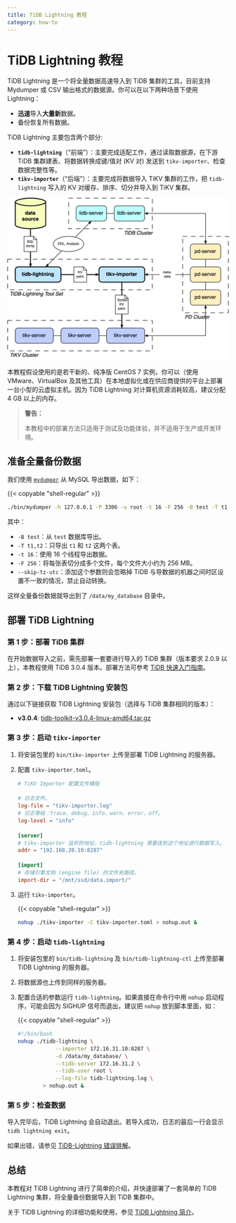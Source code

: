 ```yaml
---
title: TiDB Lightning 教程
category: how-to
---
```


# TiDB Lightning 教程

TiDB Lightning 是一个将全量数据高速导入到 TiDB 集群的工具，目前支持 Mydumper 或 CSV 输出格式的数据源。你可以在以下两种场景下使用 Lightning：

- **迅速**导入**大量新**数据。
- 备份恢复所有数据。

TiDB Lightning 主要包含两个部分:

- **`tidb-lightning`**（“前端”）：主要完成适配工作，通过读取数据源，在下游 TiDB 集群建表、将数据转换成键/值对 (KV 对) 发送到 `tikv-importer`、检查数据完整性等。
- **`tikv-importer`**（“后端”）：主要完成将数据导入 TiKV 集群的工作，把 `tidb-lightning` 写入的 KV 对缓存、排序、切分并导入到 TiKV 集群。

![TiDB Lightning 整体架构](/media/tidb-lightning-architecture.png)

本教程假设使用的是若干新的、纯净版 CentOS 7 实例，你可以（使用 VMware、VirtualBox 及其他工具）在本地虚拟化或在供应商提供的平台上部署一台小型的云虚拟主机。因为 TiDB Lightning 对计算机资源消耗较高，建议分配 4 GB 以上的内存。

> **警告：**
>
> 本教程中的部署方法只适用于测试及功能体验，并不适用于生产或开发环境。

## 准备全量备份数据

我们使用 [`mydumper`](/dev/reference/tools/mydumper.md) 从 MySQL 导出数据，如下：

{{< copyable "shell-regular" >}}

```sh
./bin/mydumper -h 127.0.0.1 -P 3306 -u root -t 16 -F 256 -B test -T t1,t2 --skip-tz-utc -o /data/my_database/
```

其中：

- `-B test`：从 `test` 数据库导出。
- `-T t1,t2`：只导出 `t1` 和 `t2` 这两个表。
- `-t 16`：使用 16 个线程导出数据。
- `-F 256`：将每张表切分成多个文件，每个文件大小约为 256 MB。
- `--skip-tz-utc`：添加这个参数则会忽略掉 TiDB 与导数据的机器之间时区设置不一致的情况，禁止自动转换。

这样全量备份数据就导出到了 `/data/my_database` 目录中。

## 部署 TiDB Lightning

### 第 1 步：部署 TiDB 集群

在开始数据导入之前，需先部署一套要进行导入的 TiDB 集群（版本要求 2.0.9 以上），本教程使用 TiDB 3.0.4 版本。部署方法可参考 [TiDB 快速入门指南](/dev/overview.md#部署方式)。

### 第 2 步：下载 TiDB Lightning 安装包

通过以下链接获取 TiDB Lightning 安装包（选择与 TiDB 集群相同的版本）：

- **v3.0.4**: [tidb-toolkit-v3.0.4-linux-amd64.tar.gz](https://download.pingcap.org/tidb-toolkit-v3.0.0-linux-amd64.tar.gz)

### 第 3 步：启动 `tikv-importer`

1. 将安装包里的 `bin/tikv-importer` 上传至部署 TiDB Lightning 的服务器。

2. 配置 `tikv-importer.toml`。

    ```toml
    # TiKV Importer 配置文件模版

    # 日志文件。
    log-file = "tikv-importer.log"
    # 日志等级：trace、debug、info、warn、error、off。
    log-level = "info"

    [server]
    # tikv-importer 监听的地址，tidb-lightning 需要连到这个地址进行数据写入。
    addr = "192.168.20.10:8287"

    [import]
    # 存储引擎文档 (engine file) 的文件夹路径。
    import-dir = "/mnt/ssd/data.import/"
    ```

3. 运行 `tikv-importer`。

    {{< copyable "shell-regular" >}}

    ```sh
    nohup ./tikv-importer -C tikv-importer.toml > nohup.out &
    ```

### 第 4 步：启动 `tidb-lightning`

1. 将安装包里的 `bin/tidb-lightning` 及 `bin/tidb-lightning-ctl` 上传至部署 TiDB Lightning 的服务器。

2. 将数据源也上传到同样的服务器。

3. 配置合适的参数运行 `tidb-lightning`。如果直接在命令行中用 `nohup` 启动程序，可能会因为 SIGHUP 信号而退出，建议把 `nohup` 放到脚本里面，如：

    {{< copyable "shell-regular" >}}

    ```sh
    #!/bin/bash
    nohup ./tidb-lightning \
                --importer 172.16.31.10:8287 \
                -d /data/my_database/ \
                --tidb-server 172.16.31.2 \
                --tidb-user root \
                --log-file tidb-lightning.log \
            > nohup.out &
    ```

### 第 5 步：检查数据

导入完毕后，TiDB Lightning 会自动退出。若导入成功，日志的最后一行会显示 `tidb lightning exit`。

如果出错，请参见 [TiDB-Lightning 错误排解](/dev/how-to/troubleshoot/tidb-lightning.md)。

## 总结

本教程对 TiDB Lightning 进行了简单的介绍，并快速部署了一套简单的 TiDB Lightning 集群，将全量备份数据导入到 TiDB 集群中。

关于 TiDB Lightning 的详细功能和使用，参见 [TiDB Lightning 简介](/dev/reference/tools/tidb-lightning/overview.md)。
